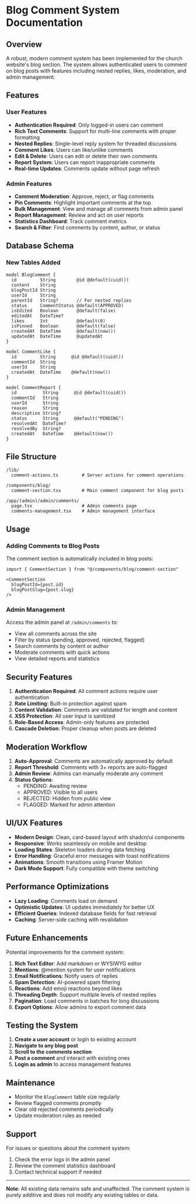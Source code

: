 # Blog Comment System Documentation

## Overview
A robust, modern comment system has been implemented for the church website's blog section. The system allows authenticated users to comment on blog posts with features including nested replies, likes, moderation, and admin management.

## Features

### User Features
- **Authentication Required**: Only logged-in users can comment
- **Rich Text Comments**: Support for multi-line comments with proper formatting
- **Nested Replies**: Single-level reply system for threaded discussions
- **Comment Likes**: Users can like/unlike comments
- **Edit & Delete**: Users can edit or delete their own comments
- **Report System**: Users can report inappropriate comments
- **Real-time Updates**: Comments update without page refresh

### Admin Features
- **Comment Moderation**: Approve, reject, or flag comments
- **Pin Comments**: Highlight important comments at the top
- **Bulk Management**: View and manage all comments from admin panel
- **Report Management**: Review and act on user reports
- **Statistics Dashboard**: Track comment metrics
- **Search & Filter**: Find comments by content, author, or status

## Database Schema

### New Tables Added
```prisma
model BlogComment {
  id         String        @id @default(cuid())
  content    String        
  blogPostId String        
  userId     String        
  parentId   String?       // For nested replies
  status     CommentStatus @default(APPROVED)
  isEdited   Boolean       @default(false)
  editedAt   DateTime?
  likes      Int           @default(0)
  isPinned   Boolean       @default(false)
  createdAt  DateTime      @default(now())
  updatedAt  DateTime      @updatedAt
}

model CommentLike {
  id         String      @id @default(cuid())
  commentId  String
  userId     String
  createdAt  DateTime    @default(now())
}

model CommentReport {
  id          String      @id @default(cuid())
  commentId   String
  userId      String      
  reason      String      
  description String?     
  status      String      @default("PENDING")
  resolvedAt  DateTime?
  resolvedBy  String?     
  createdAt   DateTime    @default(now())
}
```

## File Structure

```
/lib/
  comment-actions.ts         # Server actions for comment operations

/components/blog/
  comment-section.tsx        # Main comment component for blog posts

/app/(admin)/admin/comments/
  page.tsx                   # Admin comments page
  comments-management.tsx    # Admin management interface
```

## Usage

### Adding Comments to Blog Posts
The comment section is automatically included in blog posts:

```tsx
import { CommentSection } from "@/components/blog/comment-section"

<CommentSection 
  blogPostId={post.id} 
  blogPostSlug={post.slug} 
/>
```

### Admin Management
Access the admin panel at `/admin/comments` to:
- View all comments across the site
- Filter by status (pending, approved, rejected, flagged)
- Search comments by content or author
- Moderate comments with quick actions
- View detailed reports and statistics

## Security Features

1. **Authentication Required**: All comment actions require user authentication
2. **Rate Limiting**: Built-in protection against spam
3. **Content Validation**: Comments are validated for length and content
4. **XSS Protection**: All user input is sanitized
5. **Role-Based Access**: Admin-only features are protected
6. **Cascade Deletion**: Proper cleanup when posts are deleted

## Moderation Workflow

1. **Auto-Approval**: Comments are automatically approved by default
2. **Report Threshold**: Comments with 3+ reports are auto-flagged
3. **Admin Review**: Admins can manually moderate any comment
4. **Status Options**:
   - PENDING: Awaiting review
   - APPROVED: Visible to all users
   - REJECTED: Hidden from public view
   - FLAGGED: Marked for admin attention

## UI/UX Features

- **Modern Design**: Clean, card-based layout with shadcn/ui components
- **Responsive**: Works seamlessly on mobile and desktop
- **Loading States**: Skeleton loaders during data fetching
- **Error Handling**: Graceful error messages with toast notifications
- **Animations**: Smooth transitions using Framer Motion
- **Dark Mode Support**: Fully compatible with theme switching

## Performance Optimizations

- **Lazy Loading**: Comments load on demand
- **Optimistic Updates**: UI updates immediately for better UX
- **Efficient Queries**: Indexed database fields for fast retrieval
- **Caching**: Server-side caching with revalidation

## Future Enhancements

Potential improvements for the comment system:

1. **Rich Text Editor**: Add markdown or WYSIWYG editor
2. **Mentions**: @mention system for user notifications
3. **Email Notifications**: Notify users of replies
4. **Spam Detection**: AI-powered spam filtering
5. **Reactions**: Add emoji reactions beyond likes
6. **Threading Depth**: Support multiple levels of nested replies
7. **Pagination**: Load comments in batches for long discussions
8. **Export Options**: Allow admins to export comment data

## Testing the System

1. **Create a user account** or login to existing account
2. **Navigate to any blog post**
3. **Scroll to the comments section**
4. **Post a comment** and interact with existing ones
5. **Login as admin** to access management features

## Maintenance

- Monitor the `BlogComment` table size regularly
- Review flagged comments promptly
- Clear old rejected comments periodically
- Update moderation rules as needed

## Support

For issues or questions about the comment system:
1. Check the error logs in the admin panel
2. Review the comment statistics dashboard
3. Contact technical support if needed

---

**Note**: All existing data remains safe and unaffected. The comment system is purely additive and does not modify any existing tables or data.
